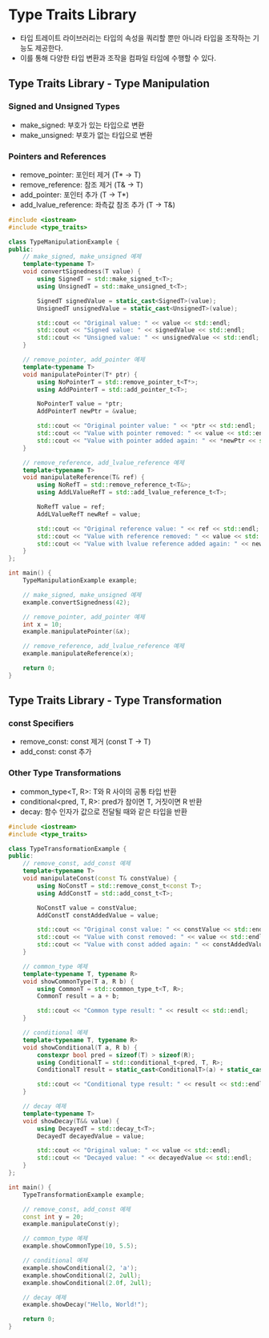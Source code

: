 # Type Traits Library
- 타입 트레이트 라이브러리는 타입의 속성을 쿼리할 뿐만 아니라 타입을 조작하는 기능도 제공한다.
- 이를 통해 다양한 타입 변환과 조작을 컴파일 타임에 수행할 수 있다.

## Type Traits Library - Type Manipulation

### Signed and Unsigned Types
- make_signed: 부호가 있는 타입으로 변환
- make_unsigned: 부호가 없는 타입으로 변환

### Pointers and References
- remove_pointer: 포인터 제거 (T* → T)
- remove_reference: 참조 제거 (T& → T)
- add_pointer: 포인터 추가 (T → T*)
- add_lvalue_reference: 좌측값 참조 추가 (T → T&)

```cpp
#include <iostream>
#include <type_traits>

class TypeManipulationExample {
public:
    // make_signed, make_unsigned 예제
    template<typename T>
    void convertSignedness(T value) {
        using SignedT = std::make_signed_t<T>;
        using UnsignedT = std::make_unsigned_t<T>;

        SignedT signedValue = static_cast<SignedT>(value);
        UnsignedT unsignedValue = static_cast<UnsignedT>(value);

        std::cout << "Original value: " << value << std::endl;
        std::cout << "Signed value: " << signedValue << std::endl;
        std::cout << "Unsigned value: " << unsignedValue << std::endl;
    }

    // remove_pointer, add_pointer 예제
    template<typename T>
    void manipulatePointer(T* ptr) {
        using NoPointerT = std::remove_pointer_t<T*>;
        using AddPointerT = std::add_pointer_t<T>;

        NoPointerT value = *ptr;
        AddPointerT newPtr = &value;

        std::cout << "Original pointer value: " << *ptr << std::endl;
        std::cout << "Value with pointer removed: " << value << std::endl;
        std::cout << "Value with pointer added again: " << *newPtr << std::endl;
    }

    // remove_reference, add_lvalue_reference 예제
    template<typename T>
    void manipulateReference(T& ref) {
        using NoRefT = std::remove_reference_t<T&>;
        using AddLValueRefT = std::add_lvalue_reference_t<T>;

        NoRefT value = ref;
        AddLValueRefT newRef = value;

        std::cout << "Original reference value: " << ref << std::endl;
        std::cout << "Value with reference removed: " << value << std::endl;
        std::cout << "Value with lvalue reference added again: " << newRef << std::endl;
    }
};

int main() {
    TypeManipulationExample example;

    // make_signed, make_unsigned 예제
    example.convertSignedness(42);

    // remove_pointer, add_pointer 예제
    int x = 10;
    example.manipulatePointer(&x);

    // remove_reference, add_lvalue_reference 예제
    example.manipulateReference(x);

    return 0;
}
```

## Type Traits Library - Type Transformation

### const Specifiers
- remove_const: const 제거 (const T → T)
- add_const: const 추가

### Other Type Transformations
- common_type<T, R>: T와 R 사이의 공통 타입 반환
- conditional<pred, T, R>: pred가 참이면 T, 거짓이면 R 반환
- decay<T>: 함수 인자가 값으로 전달될 때와 같은 타입을 반환

```cpp
#include <iostream>
#include <type_traits>

class TypeTransformationExample {
public:
    // remove_const, add_const 예제
    template<typename T>
    void manipulateConst(const T& constValue) {
        using NoConstT = std::remove_const_t<const T>;
        using AddConstT = std::add_const_t<T>;

        NoConstT value = constValue;
        AddConstT constAddedValue = value;

        std::cout << "Original const value: " << constValue << std::endl;
        std::cout << "Value with const removed: " << value << std::endl;
        std::cout << "Value with const added again: " << constAddedValue << std::endl;
    }

    // common_type 예제
    template<typename T, typename R>
    void showCommonType(T a, R b) {
        using CommonT = std::common_type_t<T, R>;
        CommonT result = a + b;

        std::cout << "Common type result: " << result << std::endl;
    }

    // conditional 예제
    template<typename T, typename R>
    void showConditional(T a, R b) {
        constexpr bool pred = sizeof(T) > sizeof(R);
        using ConditionalT = std::conditional_t<pred, T, R>;
        ConditionalT result = static_cast<ConditionalT>(a) + static_cast<ConditionalT>(b);

        std::cout << "Conditional type result: " << result << std::endl;
    }

    // decay 예제
    template<typename T>
    void showDecay(T&& value) {
        using DecayedT = std::decay_t<T>;
        DecayedT decayedValue = value;

        std::cout << "Original value: " << value << std::endl;
        std::cout << "Decayed value: " << decayedValue << std::endl;
    }
};

int main() {
    TypeTransformationExample example;

    // remove_const, add_const 예제
    const int y = 20;
    example.manipulateConst(y);

    // common_type 예제
    example.showCommonType(10, 5.5);

    // conditional 예제
    example.showConditional(2, 'a');
    example.showConditional(2, 2ull);
    example.showConditional(2.0f, 2ull);

    // decay 예제
    example.showDecay("Hello, World!");

    return 0;
}
```
